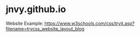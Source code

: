 # jnvy.github.io
Website
Example: https://www.w3schools.com/css/tryit.asp?filename=trycss_website_layout_blog
